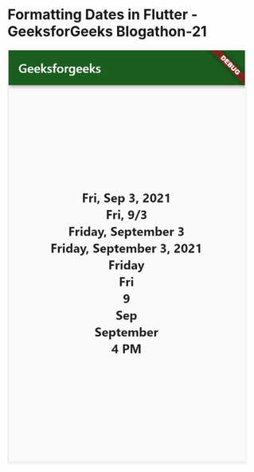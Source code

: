 # Formatting Dates in Flutter -GeeksforGeeks Blogathon-21
<img src="https://github.com/thisisbillall/Date_format_Flutter-GeeksforGeeks/blob/master/img/op.png"/>
